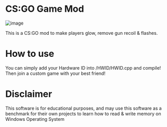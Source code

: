 # CS:GO Game Mod
![image](https://user-images.githubusercontent.com/71382503/161560537-bc80a3be-3eaf-4890-8a9a-e4a39cb146bd.png)

This is a CS:GO mod to make players glow, remove gun recoil & flashes.

# How to use
You can simply add your Hardware ID into /HWID/HWID.cpp and compile! Then join a custom game with your best friend!

# Disclaimer 
This software is for educational purposes, and may use this software as a benchmark for their own projects to learn how to read & write memory on Windows Operating System


